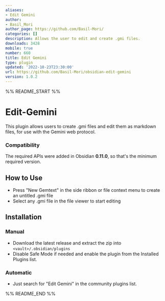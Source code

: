 ```yaml
---
aliases:
- Edit Gemini
author:
- Basil_Mori
author_page: https://github.com/Basil-Mori/
categories: []
description: Allows the user to edit and create .gmi files.
downloads: 3428
mobile: true
number: 660
title: Edit Gemini
type: plugin
updated: '2022-10-23T23:30:00'
url: https://github.com/Basil-Mori/obsidian-edit-gemini
version: 1.0.2
---
```


%% README_START %%

# Edit-Gemini

This plugin allows users to create .gmi files and edit them as markdown files, for use with the Gemini web protocol.

### Compatibility
The required APIs were added in Obsidian **0.11.0**, so that's the minimum required version.

## How to Use
- Press "New Gemtext" in the side ribbon or file context menu to create an untitled .gmi file
- Select any .gmi file in the file viewer to start editing

## Installation
### Manual
- Download the latest release and extract the zip into `<vault>/.obsidian/plugins`
- Disable Safe Mode if needed and enable the plugin from the Installed Plugins list.
### Automatic
- Just search for "Edit Gemini" in the community plugins list.


%% README_END %%